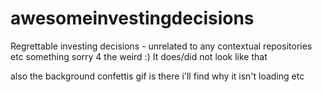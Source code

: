 # awesomeinvestingdecisions
Regrettable investing decisions - unrelated to any contextual repositories etc
something sorry 4 the weird :)
It does/did not look like that 
 
 also the background confettis gif is there i'll find why it isn't loading etc
